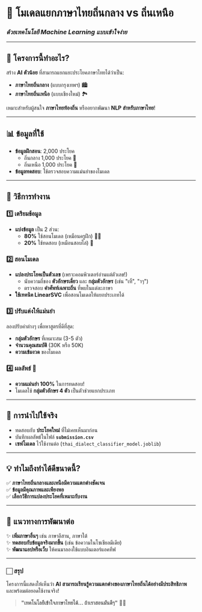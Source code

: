 # 🎯 **โมเดลแยกภาษาไทยถิ่นกลาง vs ถิ่นเหนือ**  
### *ด้วยเทคโนโลยี Machine Learning แบบเข้าใจง่าย*  

---

## 📌 **โครงการนี้ทำอะไร?**  
สร้าง **AI ตัวน้อย** ที่สามารถแยกแยะประโยคภาษาไทยได้ว่าเป็น:  
- **ภาษาไทยถิ่นกลาง** (แบบกรุงเทพฯ) 🏙️  
- **ภาษาไทยถิ่นเหนือ** (แบบเชียงใหม่) 🏞️  

เหมาะสำหรับผู้สนใจ **ภาษาไทยท้องถิ่น** หรืออยากพัฒนา **NLP สำหรับภาษาไทย**!  

---

## 📊 **ข้อมูลที่ใช้**  
- **ข้อมูลฝึกสอน**: 2,000 ประโยค  
  - ถิ่นกลาง 1,000 ประโยค 💬  
  - ถิ่นเหนือ 1,000 ประโยค 🌄  
- **ข้อมูลทดสอบ**: ใช้ตรวจสอบความแม่นยำของโมเดล  

---

## 🔧 **วิธีการทำงาน**  

### 1️⃣ **เตรียมข้อมูล**  
- **แบ่งข้อมูล** เป็น 2 ส่วน:  
  - **80%** ใช้สอนโมเดล (เหมือนครูฝึก) 🧑‍🏫  
  - **20%** ใช้ทดสอบ (เหมือนสอบไล่) 📝  

### 2️⃣ **สอนโมเดล**  
- **แปลงประโยคเป็นตัวเลข** (เพราะคอมพิวเตอร์อ่านแต่ตัวเลข!)  
  - นับความถี่ของ **ตัวอักษรเดี่ยว** และ **กลุ่มตัวอักษร** (เช่น "เทิ้", "าๆ")  
  - ตรวจสอบ **คำศัพท์เฉพาะถิ่น** ที่พบในแต่ละภาษา  
- **ใช้เทคนิค LinearSVC** เพื่อสอนโมเดลให้แยกประเภทได้  

### 3️⃣ **ปรับแต่งให้แม่นยำ**  
ลองปรับค่าต่างๆ เพื่อหาสูตรที่ดีที่สุด:  
- **กลุ่มตัวอักษร** ที่เหมาะสม (3-5 ตัว)  
- **จำนวนคุณสมบัติ** (30K หรือ 50K)  
- **ความเข้มงวด** ของโมเดล  

### 4️⃣ **ผลลัพธ์** 🎉  
- **ความแม่นยำ 100%** ในการทดสอบ!  
- โมเดลใช้ **กลุ่มตัวอักษร 4 ตัว** เป็นตัวช่วยแยกประเภท  

---

## 🚀 **การนำไปใช้จริง**  
- ทดสอบกับ **ประโยคใหม่** ที่ไม่เคยเห็นมาก่อน  
- บันทึกผลลัพธ์ในไฟล์ **`submission.csv`**  
- **เซฟโมเดล** ไว้ใช้งานต่อ (`thai_dialect_classifier_model.joblib`)  

---

## 💡 **ทำไมถึงทำได้ดีขนาดนี้?**  
✅ **ภาษาไทยถิ่นกลางและเหนือมีความแตกต่างชัดเจน**  
✅ **ข้อมูลมีคุณภาพและเพียงพอ**  
✅ **เลือกวิธีการแปลงประโยคที่เหมาะกับงาน**  

---

## 🔮 **แนวทางการพัฒนาต่อ**  
✨ **เพิ่มภาษาอื่นๆ** เช่น ภาษาอีสาน, ภาษาใต้  
✨ **ทดสอบกับข้อมูลจริงมากขึ้น** (เช่น ข้อความในโซเชียลมีเดีย)  
✨ **พัฒนาแอปหรือเว็บ** ให้คนมาลองใช้แบบอินเตอร์แอคทีฟ  

---

### 🏻 **สรุป**  
โครงการนี้แสดงให้เห็นว่า **AI สามารถเรียนรู้ความแตกต่างของภาษาไทยถิ่นได้อย่างมีประสิทธิภาพ** และพร้อมต่อยอดใช้งานจริง!  

> **"เทคโนโลยีเข้าใจภาษาไทยได้... ถ้าเราสอนมันดีๆ"** 💬🤖
